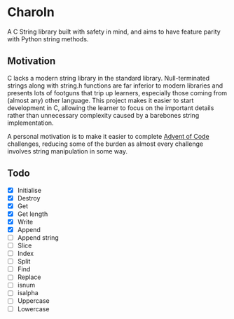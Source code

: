 # Charoln

A C String library built with safety in mind, and aims to have feature parity with Python string methods.

## Motivation
C lacks a modern string library in the standard library. Null-terminated strings along with string.h functions are far inferior to modern libraries and presents lots of footguns that trip up learners, especially those coming from (almost any) other language. This project makes it easier to start development in C, allowing the learner to focus on the important details rather than unnecessary complexity caused by a barebones string implementation.

A personal motivation is to make it easier to complete [Advent of Code](https://adventofcode.com/) challenges, reducing some of the burden as almost every challenge involves string manipulation in some way.

## Todo
- [x] Initialise
- [x] Destroy
- [x] Get
- [x] Get length 
- [x] Write
- [x] Append
- [ ] Append string
- [ ] Slice
- [ ] Index
- [ ] Split
- [ ] Find
- [ ] Replace
- [ ] isnum
- [ ] isalpha
- [ ] Uppercase
- [ ] Lowercase
